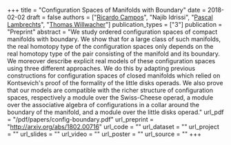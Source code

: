 +++
title = "Configuration Spaces of Manifolds with Boundary"
date = 2018-02-02
draft = false
authors = ["[Ricardo Campos](https://www.math.univ-paris13.fr/~campos/)", "Najib Idrissi", "[Pascal Lambrechts](https://uclouvain.be/fr/repertoires/pascal.lambrechts)", "[Thomas Willwacher](https://www.math.ethz.ch/research/mathematical-physics/thomas-willwacher.html)"]
publication_types = ["3"]
publication = "Preprint"
abstract = "We study ordered configuration spaces of compact manifolds with boundary. We show that for a large class of such manifolds, the real homotopy type of the configuration spaces only depends on the real homotopy type of the pair consisting of the manifold and its boundary. We moreover describe explicit real models of these configuration spaces using three different approaches. We do this by adapting previous constructions for configuration spaces of closed manifolds which relied on Kontsevich's proof of the formality of the little disks operads. We also prove that our models are compatible with the richer structure of configuration spaces, respectively a module over the Swiss-Cheese operad, a module over the associative algebra of configurations in a collar around the boundary of the manifold, and a module over the little disks operad."
url_pdf = "/pdf/papers/config-boundary.pdf"
url_preprint = "http://arxiv.org/abs/1802.00716"
url_code = ""
url_dataset = ""
url_project = ""
url_slides = ""
url_video = ""
url_poster = ""
url_source = ""
+++
